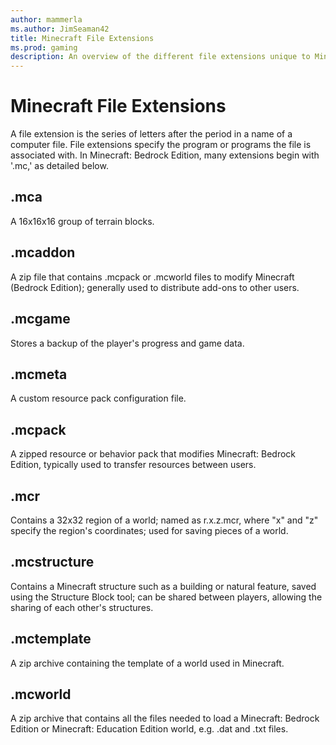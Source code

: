 ```yaml
---
author: mammerla
ms.author: JimSeaman42
title: Minecraft File Extensions
ms.prod: gaming
description: An overview of the different file extensions unique to Minecraft: Bedrock Edition
---
```


# Minecraft File Extensions

A file extension is the series of letters after the period in a name of a computer file. File extensions specify the program or programs the file is associated with. In Minecraft: Bedrock Edition, many extensions begin with '.mc,' as detailed below.

## .mca
A 16x16x16 group of terrain blocks.

## .mcaddon
A zip file that contains .mcpack or .mcworld files to modify Minecraft (Bedrock Edition); generally used to distribute add-ons to other users.

## .mcgame
Stores a backup of the player's progress and game data.

## .mcmeta
A custom resource pack configuration file.

## .mcpack
A zipped resource or behavior pack that modifies Minecraft: Bedrock Edition, typically used to transfer resources between users.

## .mcr
Contains a 32x32 region of a world; named as r.x.z.mcr, where "x" and "z" specify the region's coordinates; used for saving pieces of a world.

## .mcstructure
Contains a Minecraft structure such as a building or natural feature, saved using the Structure Block tool; can be shared between players, allowing the sharing of each other's structures.

## .mctemplate
A zip archive containing the template of a world used in Minecraft.

## .mcworld
A zip archive that contains all the files needed to load a Minecraft: Bedrock Edition or Minecraft: Education Edition world, e.g. .dat and .txt files.